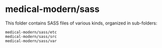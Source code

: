 # medical-modern/sass

This folder contains SASS files of various kinds, organized in sub-folders:

    medical-modern/sass/etc
    medical-modern/sass/src
    medical-modern/sass/var
